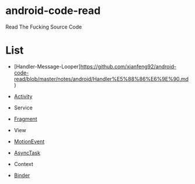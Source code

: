 # android-code-read
Read The Fucking Source Code

# List

* [Handler-Message-Looper]https://github.com/xianfeng92/android-code-read/blob/master/notes/android/Handler%E5%88%86%E6%9E%90.md)

* [Activity](https://github.com/xianfeng92/android-code-read/blob/master/notes/android/Activty%E5%90%AF%E5%8A%A8.md)

* Service

* [Fragment](https://github.com/xianfeng92/android-code-read/blob/master/notes/android/Fragment%E6%BA%90%E7%A0%81%E5%88%86%E6%9E%90.md)

* View

* [MotionEvent](https://github.com/xianfeng92/android-code-read/blob/master/notes/android/Andoird_view_event.md)

* [AsyncTask](https://github.com/xianfeng92/android-code-read/blob/master/notes/AsyncTask%E5%88%86%E6%9E%90.md)

* Context

* [Binder](https://github.com/xianfeng92/android-code-read/blob/master/notes/android/AIDL%E5%88%86%E6%9E%90.md)
